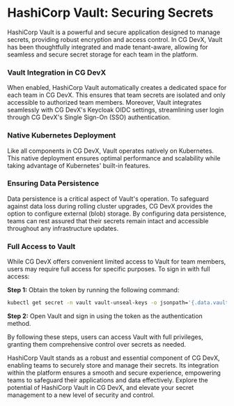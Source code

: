 # HashiCorp Vault: Securing Secrets

HashiCorp Vault is a powerful and secure application designed to manage secrets, providing robust encryption and access control. In CG DevX, Vault has been thoughtfully integrated and made tenant-aware, allowing for seamless and secure secret storage for each team in the platform.

### Vault Integration in CG DevX

When enabled, HashiCorp Vault automatically creates a dedicated space for each team in CG DevX. This ensures that team secrets are isolated and only accessible to authorized team members. Moreover, Vault integrates seamlessly with CG DevX's Keycloak OIDC settings, streamlining user login through CG DevX's Single Sign-On (SSO) authentication.

### Native Kubernetes Deployment

Like all components in CG DevX, Vault operates natively on Kubernetes. This native deployment ensures optimal performance and scalability while taking advantage of Kubernetes' built-in features.

### Ensuring Data Persistence

Data persistence is a critical aspect of Vault's operation. To safeguard against data loss during rolling cluster upgrades, CG DevX provides the option to configure external (blob) storage. By configuring data persistence, teams can rest assured that their secrets remain intact and accessible throughout any infrastructure updates.

### Full Access to Vault

While CG DevX offers convenient limited access to Vault for team members, users may require full access for specific purposes. To sign in with full access:

**Step 1:** Obtain the token by running the following command:

```bash
kubectl get secret -n vault vault-unseal-keys -o jsonpath='{.data.vault-root}' | base64 -d | pbcopy
```

**Step 2:** Open Vault and sign in using the token as the authentication method.

By following these steps, users can access Vault with full privileges, granting them comprehensive control over secrets as needed.

HashiCorp Vault stands as a robust and essential component of CG DevX, enabling teams to securely store and manage their secrets. Its integration within the platform ensures a smooth and secure experience, empowering teams to safeguard their applications and data effectively. Explore the potential of HashiCorp Vault in CG DevX, and elevate your secret management to a new level of security and control.